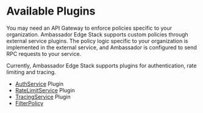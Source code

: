 # Available Plugins

You may need an API Gateway to enforce policies specific to your organization. Ambassador Edge Stack supports custom policies through external service plugins. The policy logic specific to your organization is implemented in the external service, and Ambassador is configured to send RPC requests to your service.

Currently, Ambassador Edge Stack supports plugins for authentication, rate limiting and tracing.

* [AuthService](../auth-service) Plugin
* [RateLimitService](../rate-limit-service) Plugin
* [TracingService](../tracing-service) Plugin
* [FilterPolicy](../access-control)
